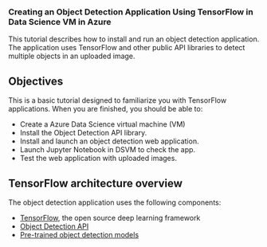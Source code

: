 ### Creating an Object Detection Application Using TensorFlow in Data Science VM in Azure
This tutorial describes how to install and run an object detection application. The application uses TensorFlow and other public API libraries to detect multiple objects in an uploaded image.

## Objectives

This is a basic tutorial designed to familiarize you with TensorFlow applications. When you are finished, you should be able to:

* Create a Azure Data Science virtual machine (VM) 
* Install the Object Detection API library. 
* Install and launch an object detection web application.
* Launch Jupyter Notebook in DSVM to check the app.
* Test the web application with uploaded images.

## TensorFlow architecture overview

The object detection application uses the following components:

* [TensorFlow](https://www.tensorflow.org/), the open source deep learning framework 
* [Object Detection API](https://github.com/tensorflow/models/tree/master/research/object_detection)
* [Pre-trained object detection models](https://github.com/tensorflow/models/blob/master/research/object_detection/g3doc/detection_model_zoo.md)
